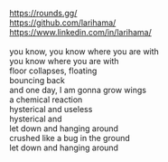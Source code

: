https://rounds.gg/<br>
https://github.com/larihama/<br>
https://www.linkedin.com/in/larihama/<br>
<br>
you know, you know where you are with<br>
you know where you are with<br>
floor collapses, floating<br>
bouncing back<br>
and one day, I am gonna grow wings<br>
a chemical reaction<br>
hysterical and useless<br>
hysterical and<br>
let down and hanging around<br>
crushed like a bug in the ground<br>
let down and hanging around
